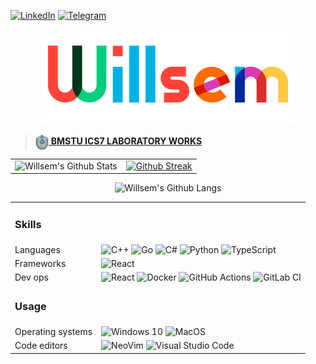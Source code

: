 [![LinkedIn](https://img.shields.io/badge/LinkedIn-0077B5?style=for-the-badge&logo=linkedin&logoColor=white)](https://www.linkedin.com/in/willsem/)
[![Telegram](https://img.shields.io/badge/Telegram-2CA5E0?style=for-the-badge&logo=telegram&logoColor=white)](https://t.me/willsem)

<p align="center">
    <img alt="Willsem" src="img/willsem.png" />
</p>

> [<img src="img/bmstu.png" height="25px" valign="middle" /> <b valign="middle">BMSTU ICS7 LABORATORY WORKS</b>](https://github.com/bmstu-ics7)

<table>
    <tr>
        <td valign="top">
            <img alt="Willsem's Github Stats" src="https://github-readme-stats.vercel.app/api?username=Willsem&show_icons=true&hide_border=false&title_color=fff&icon_color=79ff97&text_color=9f9f9f&bg_color=151515" />
        </td>
        <td valign="top">
            <a href="https://git.io/streak-stats"><img alt="Github Streak" src="http://github-readme-streak-stats.herokuapp.com?user=Willsem&theme=gotham" /></a>
        </td>
    </tr>
</table>

<p align="center">
    <img alt="Willsem's Github Langs" src="https://github-readme-stats-one-bice.vercel.app/api/top-langs/?username=Willsem&role=ORGANIZATION_MEMBER,OWNER,COLLABORATOR&hide_border=false&layout=compact&title_color=fff&icon_color=79ff97&text_color=9f9f9f&bg_color=151515&langs_count=6&hide=html,css,makefile,tex,jupyter notebook" />
</p>

<table>
  <tr>
      <td colspan="2">
          <h3>
              Skills
          </h3>
      </td>
  </tr>
  <tr>
      <td>Languages</td>
      <td>
        <img alt="C++" src="https://img.shields.io/badge/c++-%2300599C.svg?&style=for-the-badge&logo=c%2B%2B&ogoColor=white" />
        <img alt="Go" src="https://img.shields.io/badge/go-%2300ADD8.svg?&style=for-the-badge&logo=go&logoColor=white" />
        <img alt="C#" src="https://img.shields.io/badge/c%23-%23239120.svg?&style=for-the-badge&logo=c-sharp&logoColor=white" />
        <img alt="Python" src="https://img.shields.io/badge/python-%2314354C.svg?&style=for-the-badge&logo=python&logoColor=white" />
        <img alt="TypeScript" src="https://img.shields.io/badge/TypeScript-007ACC?style=for-the-badge&logo=typescript&logoColor=white" />
      </td>
  </tr>
  <tr>
      <td>Frameworks</td>
      <td>
          <img alt="React" src="https://img.shields.io/badge/React-20232A?style=for-the-badge&logo=react&logoColor=61DAFB" />
      </td>
  </tr>
  <tr>
      <td>Dev ops</td>
      <td>
          <img alt="React" src="https://img.shields.io/badge/React-20232A?style=for-the-badge&logo=react&logoColor=61DAFB" />
          <img alt="Docker" src="https://img.shields.io/badge/docker-%230db7ed.svg?&style=for-the-badge&logo=docker&logoColor=white" />
          <img alt="GitHub Actions" src="https://img.shields.io/badge/github%20actions-%232671E5.svg?&style=for-the-badge&logo=github-actions&logoColor=white" />
          <img alt="GitLab CI" src="https://img.shields.io/badge/GitLab%20CI-%23181717.svg?&style=for-the-badge&logo=gitlab&logoColor=white" />
      </td>
  </tr>
  <tr>
      <td colspan="2">
          <h3>Usage</h3>
      </td>
  </tr>
  <tr>
      <td>Operating systems</td>
      <td>
          <img alt="Windows 10" src="https://img.shields.io/badge/Windows-0078D6?style=for-the-badge&logo=windows&logoColor=white" />
          <img alt="MacOS" src="https://img.shields.io/badge/MacOS-000000?style=for-the-badge&logo=apple&logoColor=white" />
      </td>
  </tr>
   <tr>
      <td>Code editors</td>
      <td>
          <img alt="NeoVim" src="https://img.shields.io/badge/NeoVim-%2357A143.svg?&style=for-the-badge&logo=neovim&logoColor=white" />
          <img alt="Visual Studio Code" src="https://img.shields.io/badge/Visual_Studio_Code-0078D4?style=for-the-badge&logo=visual%20studio%20code&logoColor=white" />
      </td>
  </tr>
</table>
